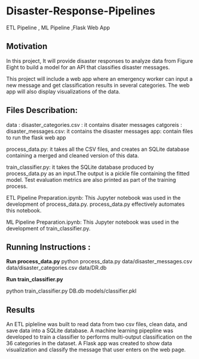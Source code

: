 # Disaster-Response-Pipelines
 ETL Pipeline , ML Pipeline ,Flask Web App

## Motivation

In this project, It will provide disaster responses to analyze data from Figure Eight to build a model for an API that classifies disaster messages.

This project will include a web app where an emergency worker can input a new message and get classification results in several categories. The web app will also display visualizations of the data.


## Files Describation:

data : disaster_categories.csv : it contains disater messages catgoreis
     : disaster_messages.csv: it contains the disaster messages
app: contain files to run the flask web app

process_data.py:  it takes all the CSV files, and creates an SQLite database containing a merged and cleaned version of this data.

train_classifier.py: it takes the SQLite database produced by process_data.py as an input.The output is a pickle file containing the fitted model. Test evaluation metrics are also printed as part of the training process.

ETL Pipeline Preparation.ipynb: This Jupyter notebook was used in the development of process_data.py. process_data.py effectively automates this notebook.

ML Pipeline Preparation.ipynb: This Jupyter notebook was used in the development of train_classifier.py.


## Running Instructions :

**Run process_data.py**
python process_data.py data/disaster_messages.csv data/disaster_categories.csv data/DR.db


**Run train_classifier.py**

python train_classifier.py DB.db models/classifier.pkl


## Results

An ETL pipleline was built to read data from two csv files, clean data, and save data into a SQLite database.
A machine learning pipepline was developed to train a classifier to performs multi-output classification on the 36 categories in the dataset.
A Flask app was created to show data visualization and classify the message that user enters on the web page.
